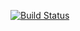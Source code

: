 [![Build Status](https://dev.azure.com/khayalha/IaCProject/_apis/build/status/IaCProject-CI?branchName=master)](https://dev.azure.com/khayalha/IaCProject/_build/latest?definitionId=1&branchName=master)
